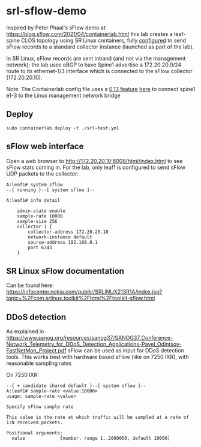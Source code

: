 # srl-sflow-demo
Inspired by Peter Phaal's sFlow demo at https://blog.sflow.com/2021/04/containerlab.html this lab creates a leaf-spine CLOS topology using SR Linux containers, fully [configured](https://github.com/jbemmel/srl-sflow-demo/blob/main/leaf1.cfg.json#L1224) to send sFlow records to a standard collector instance (launched as part of the lab).

In SR Linux, sFlow records are sent inband (and not via the management network); the lab uses eBGP to have Spine1 advertise a 172.20.20.0/24 route to its ethernet-1/3 interface which is connected to the sFlow collector (172.20.20.10).

Note: The Containerlab config file uses a [0.13 feature](https://containerlab.srlinux.dev/manual/network/#additional-connections-to-management-network) [here](https://github.com/jbemmel/srl-sflow-demo/blob/main/srl-test.yml#L50) to connect spine1 e1-3 to the Linux management network bridge

## Deploy

```
sudo containerlab deploy -t ./srl-test.yml
```

## sFlow web interface

Open a web browser to http://172.20.20.10:8008/html/index.html to see sFlow stats coming in.
For the lab, only leaf1 is configured to send sFlow UDP packets to the collector:
```
A:leaf1# system sflow
--{ running }--[ system sflow ]--

A:leaf1# info detail

    admin-state enable
    sample-rate 10000
    sample-size 256
    collector 1 {
        collector-address 172.20.20.10
        network-instance default
        source-address 192.168.0.1
        port 6343
    }
```

## SR Linux sFlow documentation
Can be found here: https://infocenter.nokia.com/public/SRLINUX213R1A/index.jsp?topic=%2Fcom.srlinux.toolkit%2Fhtml%2Ftoolkit-sflow.html

## DDoS detection
As explained in https://www.sanog.org/resources/sanog37/SANOG37_Conference-Network_Telemetry_for_DDoS_Detection_Applications-Pavel_Odintsov-FastNetMon_Project.pdf sFlow can be used as input for DDoS detection tools. This works best with hardware based sFlow (like on 7250 IXR), with reasonable sampling rates

On 7250 IXR:
```
--{ + candidate shared default }--[ system sflow ]--
A:leaf1# sample-rate <value:10000>
usage: sample-rate <value>

Specify sFlow sample rate

This value is the rate at which traffic will be sampled at a rate of 1:N received packets.

Positional arguments:
  value             [number, range 1..2000000, default 10000]
```


